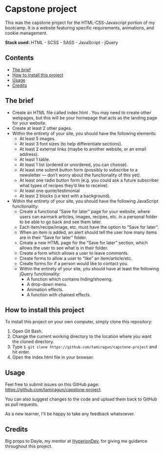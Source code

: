 # Capstone project

This was the capstone project for the HTML-CSS-Javascript portion of my bootcamp. It is a website featuring specific requirements, animations, and cookie management.

**Stack used:** HTML - SCSS - SASS - JavaScript - jQuery

## Contents
* [The brief](https://github.com/tamiragun/capstone-project#the-brief)
* [How to install this project](https://github.com/tamiragun/capstone-project#how-to-install-this-project)
* [Usage](https://github.com/tamiragun/capstone-project#usage)
* [Credits](https://github.com/tamiragun/capstone-project#credits)

## The brief

- Create an HTML file called index.html . You may need to create other webpages, but this will be your homepage that acts as the landing page for your website.
- Create at least 2 other pages.
- Within the entirety of your site, you should have the following elements:
    - At least 5 images.
    - At least 3 font sizes (to help differentiate sections).
    - At least 2 external links (maybe to another website, or an email address).
    - At least 1 table.
    - At least 1 list (ordered or unordered, you can choose).
    - At least one submit button form (possibly to subscribe to a newsletter — don’t worry about the functionality of this yet).
    - At least one radio button form (e.g. you could ask a future subscriber what types of recipes they’d like to receive).
    - At least one quote/testimonial
    - At least 2 blocks (i.e text with a background).
- Within the entirety of your site, you should have the following JavaScript functionality:
    - Create a functional “Save for later” page for your website, where users can earmark articles, images, recipes, etc. in a personal folder to be able to go back and see them later.
    - Each item/recipe/image, etc. must have the option to “Save for later”.
    - When an item is added, an alert should tell the user how many items are in their “Save for later” folder.
    - Create a new HTML page for the “Save for later” section, which allows the user to see what is in their folder.
    - Create a form which allows a user to leave comments.
    - Create forms to allow a user to “like” an item/article/etc.
    - Create forms for if a person would like to contact you.
    - Within the entirety of your site, you should have at least the following jQuery functionality:
        - A function which contains hiding/showing.
        - A drop-down menu.
        - Animation effects.
        - A function with chained effects.

## How to install this project

To install this project on your own computer, simply clone this repository:
1. Open Git Bash.
2. Change the current working directory to the location where you want the cloned directory.
3. Type `$ git clone https://github.com/tamiragun/capstone-project` and hit enter.
4. Open the index.html file in your browser.

## Usage

Feel free to submit issues on this GitHub page: https://github.com/tamiragun/capstone-project.

You can also suggest changes to the code and upload them back to GitHub as pull requests.

As a new learner, I'll be happy to take any feedback whatsoever.

## Credits

Big props to Dayle, my mentor at [HyperionDev](https://www.hyperiondev.com/), for giving me guidance throughout this project.
